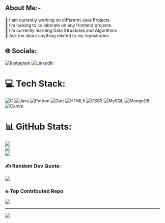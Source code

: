 ## About Me:- 
🔭 I am currently working on differernt Java Projects.<br>👯 I’m looking to collaborate on any frontend projects.<br>🌱 I’m currently learning Data Structures and Algorithms<br>💬 Ask me about anything related to my repositories.
        
       
## 🌐 Socials:
[![Instagram](https://img.shields.io/badge/Instagram-%23E4405F.svg?logo=Instagram&logoColor=white)](https://instagram.com/prashant_k_pathak) [![LinkedIn](https://img.shields.io/badge/LinkedIn-%230077B5.svg?logo=linkedin&logoColor=white)](https://linkedin.com/in/https://www.linkedin.com/in/prashant-k-pathak) 

# 💻 Tech Stack: 
![C](https://img.shields.io/badge/c-%2300599C.svg?style=for-the-badge&logo=c&logoColor=white) ![Java](https://img.shields.io/badge/java-%23ED8B00.svg?style=for-the-badge&logo=openjdk&logoColor=white) ![Python](https://img.shields.io/badge/python-3670A0?style=for-the-badge&logo=python&logoColor=ffdd54) ![Dart](https://img.shields.io/badge/dart-%230175C2.svg?style=for-the-badge&logo=dart&logoColor=white) ![HTML5](https://img.shields.io/badge/html5-%23E34F26.svg?style=for-the-badge&logo=html5&logoColor=white) ![CSS3](https://img.shields.io/badge/css3-%231572B6.svg?style=for-the-badge&logo=css3&logoColor=white) ![MySQL](https://img.shields.io/badge/mysql-4479A1.svg?style=for-the-badge&logo=mysql&logoColor=white) ![MongoDB](https://img.shields.io/badge/MongoDB-%234ea94b.svg?style=for-the-badge&logo=mongodb&logoColor=white) ![Canva](https://img.shields.io/badge/Canva-%2300C4CC.svg?style=for-the-badge&logo=Canva&logoColor=white)
# 📊 GitHub Stats:
![](https://github-readme-stats.vercel.app/api?username=prashant152005&theme=dark&hide_border=false&include_all_commits=false&count_private=false)<br/>
![](https://github-readme-streak-stats.herokuapp.com/?user=prashant152005&theme=dark&hide_border=false)<br/>
![](https://github-readme-stats.vercel.app/api/top-langs/?username=prashant152005&theme=dark&hide_border=false&include_all_commits=false&count_private=false&layout=compact)

### ✍️ Random Dev Quote:
![](https://quotes-github-readme.vercel.app/api?type=horizontal&theme=radical)

### 🔝 Top Contributed Repo
![](https://github-contributor-stats.vercel.app/api?username=prashant152005&limit=5&theme=dark&combine_all_yearly_contributions=true)

---
[![](https://visitcount.itsvg.in/api?id=prashant152005&icon=0&color=0)](https://visitcount.itsvg.in)


